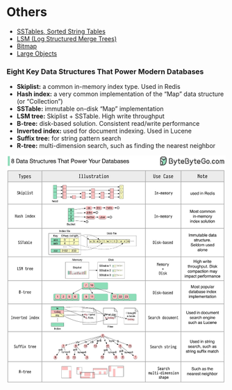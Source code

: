 # Others

- [SSTables, Sorted String Tables](sstables-sorted-string-tables)
- [LSM (Log Structured Merge Trees)](lsm-log-structured-merge-trees)
- [Bitmap](bitmap)
- [Large Objects](data-structures/others/large-objects.md)

### Eight Key Data Structures That Power Modern Databases

- **Skiplist:** a common in-memory index type. Used in Redis
- **Hash index:** a very common implementation of the “Map” data structure (or “Collection”)
- **SSTable:** immutable on-disk “Map” implementation
- **LSM tree:** Skiplist + SSTable. High write throughput
- **B-tree:** disk-based solution. Consistent read/write performance
- **Inverted index:** used for document indexing. Used in Lucene
- **Suffix tree:** for string pattern search
- **R-tree:** multi-dimension search, such as finding the nearest neighbor

![8 data structures that power your databases](../../media/Pasted%20image%2020240112150921.png)
